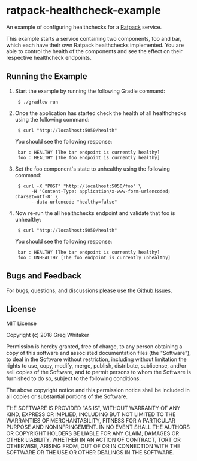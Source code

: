# ratpack-healthcheck-example
An example of configuring healthchecks for a [Ratpack](https://www.ratpack.io) service.

This example starts a service containing two components, foo and bar, which each have their own Ratpack healthchecks implemented. You are able to
control the health of the components and see the effect on their respective healthcheck endpoints.

## Running the Example
1. Start the example by running the following Gradle command:

        $ ./gradlew run 

2. Once the application has started check the health of all healthchecks using the following command:

        $ curl "http://localhost:5050/health"
        
    You should see the following response:
    
        bar : HEALTHY [The bar endpoint is currently healthy]
        foo : HEALTHY [The foo endpoint is currently healthy]

3. Set the foo component's state to unhealthy using the following command:

        $ curl -X "POST" "http://localhost:5050/foo" \
             -H 'Content-Type: application/x-www-form-urlencoded; charset=utf-8' \
             --data-urlencode "healthy=false"

4. Now re-run the all healthchecks endpoint and validate that foo is unhealthy:

        $ curl "http://localhost:5050/health"
        
    You should see the following response:
    
        bar : HEALTHY [The bar endpoint is currently healthy]
        foo : UNHEALTHY [The foo endpoint is currently unhealthy]

## Bugs and Feedback
For bugs, questions, and discussions please use the [Github Issues](https://github.com/gregwhitaker/ratpack-healthcheck-example/issues).

## License
MIT License

Copyright (c) 2018 Greg Whitaker

Permission is hereby granted, free of charge, to any person obtaining a copy
of this software and associated documentation files (the "Software"), to deal
in the Software without restriction, including without limitation the rights
to use, copy, modify, merge, publish, distribute, sublicense, and/or sell
copies of the Software, and to permit persons to whom the Software is
furnished to do so, subject to the following conditions:

The above copyright notice and this permission notice shall be included in all
copies or substantial portions of the Software.

THE SOFTWARE IS PROVIDED "AS IS", WITHOUT WARRANTY OF ANY KIND, EXPRESS OR
IMPLIED, INCLUDING BUT NOT LIMITED TO THE WARRANTIES OF MERCHANTABILITY,
FITNESS FOR A PARTICULAR PURPOSE AND NONINFRINGEMENT. IN NO EVENT SHALL THE
AUTHORS OR COPYRIGHT HOLDERS BE LIABLE FOR ANY CLAIM, DAMAGES OR OTHER
LIABILITY, WHETHER IN AN ACTION OF CONTRACT, TORT OR OTHERWISE, ARISING FROM,
OUT OF OR IN CONNECTION WITH THE SOFTWARE OR THE USE OR OTHER DEALINGS IN THE
SOFTWARE.
